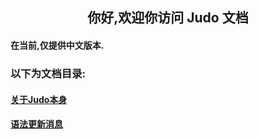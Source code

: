 ## <center>你好,欢迎你访问 Judo 文档</center>

#### 在当前,仅提供中文版本.

### 以下为文档目录:

#### [关于Judo本身](aboutJudo.md)

#### [语法更新消息](language.md)